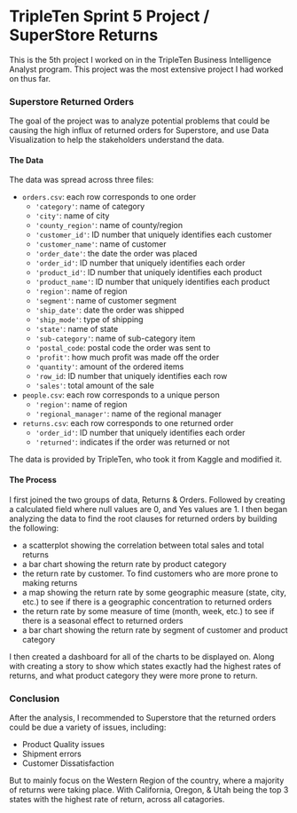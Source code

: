 # TripleTen Sprint 5 Project / SuperStore Returns

This is the 5th project I worked on in the TripleTen Business Intelligence Analyst program. This project was the most extensive project I had worked on thus far.

### Superstore Returned Orders

The goal of the project was to analyze potential problems that could be causing the high influx of returned orders for Superstore, and use Data Visualization to help the stakeholders understand the data.

#### The Data

The data was spread across three files:

- `orders.csv`: each row corresponds to one order  
    - `'category'`: name of category  
    - `'city'`: name of city  
    - `'county_region'`: name of county/region  
    - `'customer_id'`: ID number that uniquely identifies each customer  
    - `'customer_name'`: name of customer  
    - `'order_date'`: the date the order was placed  
    - `'order_id'`: ID number that uniquely identifies each order  
    - `'product_id'`: ID number that uniquely identifies each product  
    - `'product_name'`: ID number that uniquely identifies each product  
    - `'region'`: name of region  
    - `'segment'`: name of customer segment  
    - `'ship_date'`: date the order was shipped  
    - `'ship_mode'`: type of shipping  
    - `'state'`: name of state  
    - `'sub-category'`: name of sub-category item  
    - `'postal_code`: postal code the order was sent to  
    - `'profit'`: how much profit was made off the order  
    - `'quantity'`: amount of the ordered items  
    - `'row_id`: ID number that uniquely identifies each row  
    - `'sales'`: total amount of the sale  
- `people.csv`: each row corresponds to a unique person  
    - `'region'`: name of region  
    - `'regional_manager'`: name of the regional manager  
- `returns.csv`: each row corresponds to one returned order  
    - `'order_id'`: ID number that uniquely identifies each order  
    - `'returned'`: indicates if the order was returned or not

The data is provided by TripleTen, who took it from Kaggle and modified it.

#### The Process

I first joined the two groups of data, Returns & Orders. Followed by creating a calculated field where null values are 0, and Yes values are 1. I then began analyzing the data to find the root clauses for returned orders by building the following:
- a scatterplot showing the correlation between total sales and total returns
- a bar chart showing the return rate by product category
- the return rate by customer. To find customers who are more prone to making returns
- a map showing the return rate by some geographic measure (state, city, etc.) to see if there is a geographic concentration to returned orders
- the return rate by some measure of time (month, week, etc.) to see if there is a seasonal effect to returned orders
- a bar chart showing the return rate by segment of customer and product category

I then created a dashboard for all of the charts to be displayed on. Along with creating a story to show which states exactly had the highest rates of returns, and what product category they were more prone to return.  

### Conclusion

After the analysis, I recommended to Superstore that the returned orders could be due a variety of issues, including:
- Product Quality issues
- Shipment errors
- Customer Dissatisfaction

But to mainly focus on the Western Region of the country, where a majority of returns were taking place. With California, Oregon, & Utah being the top 3 states with the highest rate of return, across all catagories.
